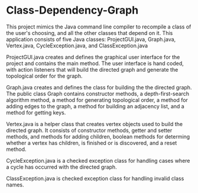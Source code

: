 # Class-Dependency-Graph

This project mimics the Java command line compiler to recompile a class of the user's choosing, and all the other classes that depend on it. This application consists of five Java classes: ProjectGUI.java, Graph.java, Vertex.java, CycleException.java, and ClassException.java

ProjectGUI.java creates and defines the graphical user interface for the project and contains the main method. The user interface is hand coded, with action listeners that will build the directed graph and generate the topological order for the graph.

Graph.java creates and defines the class for building the the directed graph. The public class Graph contains constructor methods, a depth-first-search algorithm method, a method for generating topological order, a method for adding edges to the graph, a method for building an adjacency list, and a method for getting keys.

Vertex.java is a helper class that creates vertex objects used to build the directed graph. It consists of constructor methods, getter and setter methods, and methods for adding children, boolean methods for determing whether a vertex has children, is finished or is discovered, and a reset method.

CycleException.java is a checked exception class for handling cases where a cycle has occurred with the directed graph.

ClassException.java is checked exception class for handling invalid class names.
